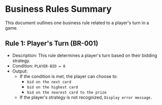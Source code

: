 # Business Rules Summary
This document outlines one business rule related to a player's turn in a game.
## Rule 1: Player's Turn (BR-001)
* Description: This rule determines a player's turn based on their bidding strategy.
* Condition: `PLAYER-BID = 0`
* Output:
	* If the condition is met, the player can choose to:
		* `bid on the next card`
		* `bid on the highest card`
		* `bid on the nearest card to the prize`
	* If the player's strategy is not recognized, `Display error message.`
